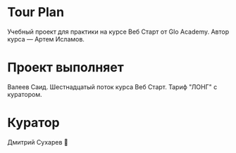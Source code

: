 # Tour Plan

Учебный проект для практики на курсе Веб Старт от Glo Academy. Автор курса — Артем Исламов.

# Проект выполняет

Валеев Саид. Шестнадцатый поток курса Веб Старт. Тариф "ЛОНГ" с куратором.

# Куратор

Дмитрий Сухарев 🐺
